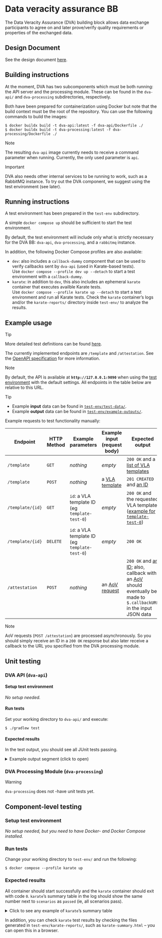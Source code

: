 # Data veracity assurance BB

The Data Veracity Assurance (DVA) building block allows data exchange participants to agree on and later prove/verify quality requirements or properties of the exchanged data.

## Design Document

See the design document [here](docs/design-document.md).

## Building instructions

At the moment, DVA has two subcomponents which must be both running: the API server and the processing module.
These can be found in the `dva-api/` and `dva-processing` subdirectories, respectively.

Both have been prepared for containerization using Docker but note that the build context must be the root of the repository.
You can use the following commands to build the images:

```console
$ docker buildx build -t dva-api:latest -f dva-api/Dockerfile ./
$ docker buildx build -t dva-processing:latest -f dva-processing/Dockerfile ./
```

> [!NOTE]
> The resulting `dva-api` image currently needs to receive a command parameter when running.
> Currently, the only used parameter is `api`.

> [!IMPORTANT]
> DVA also needs other internal services to be running to work, such as a RabbitMQ instance.
> To try out the DVA component, we suggest using the test environment (see later).

## Running instructions

A test environment has been prepared in the `test-env` subdirectory.

A simple `docker compose up` should be sufficient to start the test environment.

By default, the test environment will include only what is strictly necessary for the DVA BB: `dva-api`, `dva-processing`, and a `rabbitmq` instance.

In addition, the following Docker Compose profiles are also available:

* `dev`: also includes a `callback-dummy` component that can be used to verify callbacks sent by `dva-api` (used in Karate-based tests).  
   Use `docker compose --profile dev up --detach` to start a test environment with a `callback-dummy`.
* `karate`: in addition to `dev`, this also includes an ephemeral `karate` container that executes availble Karate tests.  
   Use `docker compose --profile karate up --detach` to start a test environment and run all Karate tests.
   Check the `karate` container’s logs and/or the `karate-reports/` directory inside `test-env/` to analyze the results.

## Example usage

> [!TIP]
> More detailed test definitions can be found [here](docs/test-definitions.md).

The currently implemented endpoints are `/template` and `/attestation`.
See the [OpenAPI specification](docs/spec/openapi.yaml) for more information.

> [!NOTE]
> By default, the API is available at **`http://127.0.0.1:9090`** when using the [test environment](test-env/) with the default settings.
> All endpoints in the table below are relative to this URL.

> [!TIP]
> * Example **input** data can be found in [`test-env/test-data/`](test-env/test-data/).
> * Example **output** data can be found in [`test-env/example-outputs/`](test-env/example-outputs/).

Example requests to test functionality manually:

| Endpoint         | HTTP Method | Example parameters                             | Example input (request body)                                    | Expected output                                                                                                                                                                                                  |
|------------------|-------------|------------------------------------------------|-----------------------------------------------------------------|------------------------------------------------------------------------------------------------------------------------------------------------------------------------------------------------------------------|
| `/template`      | `GET`       | *nothing*                                      | *empty*                                                         | `200 OK` and a [list of VLA templates](test-env/example-outputs/template-get.json)                                                                                                                               |
| `/template`      | `POST`      | *nothing*                                      | a [VLA template](test-env/test-data/vla-template/template.json) | `201 CREATED` and [an ID](test-env/example-outputs/id-template.json)                                                                                                                                             |
| `/template/{id}` | `GET`       | `id`: a VLA template ID (eg `template-test-0`) | *empty*                                                         | `200 OK` and the requested VLA template ([example for `template-test-0`](test-env/example-outputs/template-id-get.json))                                                                                         |
| `/template/{id}` | `DELETE`    | `id`: a VLA template ID (eg `template-test-0`) | *empty*                                                         | `200 OK`                                                                                                                                                                                                         |
| `/attestation`   | `POST`      | *nothing*                                      | an [AoV request](test-env/test-data/aov/request-good.json)      | `200 OK` and [an ID](test-env/example-outputs/id-aov_request.json); also, callback with an [AoV](test-env/example-outputs/aov-callback.json) should eventually be made to `$.callbackURL` in the input JSON data |

> [!NOTE]
> AoV requests (`POST /attestation`) are processed asynchronously.
> So you should simply receive an ID in a `200 OK` response but also later receive a callback to the URL you specified from the DVA processing module.


## Unit testing

### DVA API (`dva-api`)

#### Setup test environment

_No setup needed._

#### Run tests

Set your working directory to `dva-api/` and execute:
```console
$ ./gradlew test
```

#### Expected results

In the test output, you should see all JUnit tests passing.

<details>
  <summary>Example output segment (click to open)</summary>

  ```
  [...]
  ApplicationTest > should respond with not found error on nonexistent path requested() PASSED
  AoVRoutesTest > should create attestation request() PASSED
  DocRoutesTest > should return swagger documentation page when slash swagger is requested() PASSED
  DocRoutesTest > should return HTML page when root route is requested() PASSED
  TemplateRoutesTest > should delete existing template() PASSED
  TemplateRoutesTest > should not allow creation of template with existing ID() PASSED
  TemplateRoutesTest > should respond with not found error when attempting to read nonexistent template() PASSED
  TemplateRoutesTest > should respond with list of templates() PASSED
  TemplateRoutesTest > should create new template() PASSED
  TemplateRoutesTest > should respond with not found error when attempting to delete nonexistent () PASSED
  TemplateRoutesTest > should respond with existing template if exists() PASSED
  [...]
  ```
</details>

### DVA Processing Module (`dva-processing`)

> [!WARNING]
> `dva-processing` does not -have unit tests yet.


## Component-level testing

### Setup test environment

_No setup needed, but you need to have Docker- and Docker Compose installed._

### Run tests

Change your working directory to `test-env/` and run the following:

```console
$ docker compose --profile karate up
```

### Expected results

All container should start successfully and the `karate` container should exit with code `0`.
`karate`’s summary table in the log should show the same number next to `scenarios` as `passed` (ie, all scenarios pass).

<details>
  <summary>Click to see any example of <code>karate</code>’s summary table</summary>

  ```
  karate-1  | Karate version: 1.5.0
  karate-1  | ======================================================
  karate-1  | elapsed:   2.84 | threads:    1 | thread time: 1.64
  karate-1  | features:     2 | skipped:    0 | efficiency: 0.58
  karate-1  | scenarios:    4 | passed:     4 | failed: 0
  karate-1  | ======================================================
  karate-1  |
  karate-1  | HTML report: (paste into browser to view) | Karate version: 1.5.0
  karate-1  | file:///app/target/karate-reports/karate-summary.html
  karate-1  | ===================================================================
  ```
</details>

In addition, you can check `karate` test results by checking the files generated in `test-env/karate-reports/`, such as `karate-summary.html` – you can open this in a browser.
